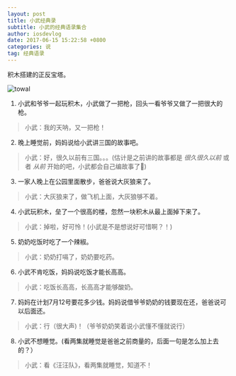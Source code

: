 ```yaml
---
layout: post
title: 小武经典录
subtitle: 小武的经典语录集合
author: iosdevlog
date: 2017-06-15 15:22:58 +0800
categories: 说
tag: 经典语录
---
```


积木搭建的正反宝塔。

![towal](https://firebasestorage.googleapis.com/v0/b/growth15-a8c59.appspot.com/o/2017%2F06%2F14%2Fbuildingblocks.jpeg?alt=media&token=9def3995-7d8d-4288-b232-5dc71a899abd)

1. 小武和爷爷一起玩积木，小武做了一把枪，回头一看爷爷又做了一把很大的枪。
> 小武：我的天呐，又一把枪！

2. 晚上睡觉前，妈妈说给小武讲三国的故事吧。
> 小武：好，很久以前有三国。。。(估计是之前讲的故事都是 *很久很久以前* 或者 *从前* 开始的吧，小武都会自己编故事了🤣)

3. 一家人晚上在公园里面散步，爸爸说大灰狼来了。
> 小武：大灰狼来了，做飞机上面，大灰狼够不着。

4. 小武玩积木，垒了一个很高的楼，忽然一块积木从最上面掉下来了。
> 小武：掉啦，好可怜！(小武是不是想说好可惜啊？！)

5. 奶奶吃饭时吃了一个辣椒。
> 小武：奶奶打嗝了，奶奶要吃药。

6. 小武不肯吃饭，妈妈说吃饭才能长高高。
> 小武：吃饭长高高，长高高才能够酸奶。

7. 妈妈在计划7月12号要花多少钱。妈妈说借爷爷奶奶的钱要现在还，爸爸说可以后面还。
> 小武：行（很大声)！（爷爷奶奶笑着说小武懂不懂就说行）

8. 小武不想睡觉。(看两集就睡觉是爸爸之前商量的，后面一句是怎么加上去的？）
> 小武：看《汪汪队》，看两集就睡觉，知道不！
